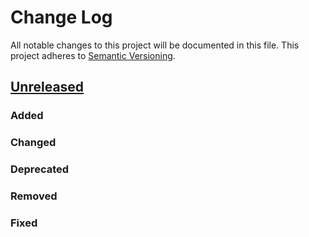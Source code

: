 # Change Log
All notable changes to this project will be documented in this file.
This project adheres to [Semantic Versioning](http://semver.org/).

## [Unreleased]

### Added

### Changed

### Deprecated

### Removed

### Fixed


[Unreleased]: https://github.com/elastic/go-ucfg/compare/v0.0.1...HEAD
